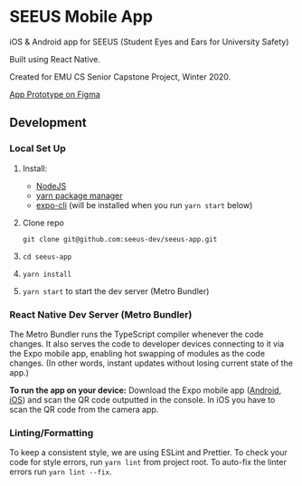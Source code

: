 # SEEUS Mobile App

iOS & Android app for SEEUS (Student Eyes and Ears for University Safety)

Built using React Native.

Created for EMU CS Senior Capstone Project, Winter 2020.

[App Prototype on Figma](https://www.figma.com/proto/Ga4ApQ21rwnvLiL5mNWaiU/SEEUS-App?node-id=45%3A2&scaling=scale-down)

## Development

### Local Set Up

1. Install:
   - [NodeJS](https://nodejs.org/)
   - [yarn package manager](https://classic.yarnpkg.com/en/docs/install/)
   - [expo-cli](https://docs.expo.io/versions/latest/workflow/expo-cli/) (will be installed when you run `yarn start` below)
2. Clone repo

   `git clone git@github.com:seeus-dev/seeus-app.git`

3. `cd seeus-app`
4. `yarn install`
5. `yarn start` to start the dev server (Metro Bundler)

### React Native Dev Server (Metro Bundler)

The Metro Bundler runs the TypeScript compiler whenever the code changes. It also serves the code to developer devices connecting to it via the Expo mobile app, enabling hot swapping of modules as the code changes. (In other words, instant updates without losing current state of the app.)

**To run the app on your device:** Download the Expo mobile app ([Android](https://play.google.com/store/apps/details?id=host.exp.exponent&hl=en_US), [iOS](https://apps.apple.com/us/app/expo-client/id982107779)) and scan the QR code outputted in the console. In iOS you have to scan the QR code from the camera app.

### Linting/Formatting

To keep a consistent style, we are using ESLint and Prettier. To check your code for style errors, run `yarn lint` from project root. To auto-fix the linter errors run `yarn lint --fix`.
